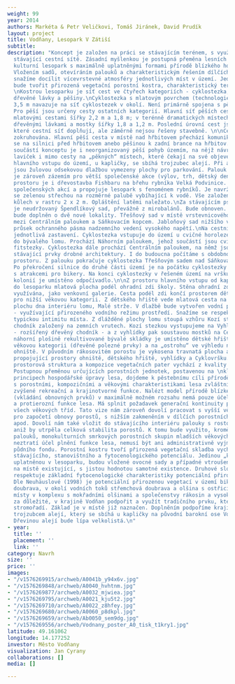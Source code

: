 ```yaml
---
weight: 99
year: 2014
authors: Markéta & Petr Veličkovi, Tomáš Jiránek, David Prudík
layout: project
title: Vodňany, Lesopark V Zátiší
subtitle: 
description: "Koncept je založen na práci se stávajícím terénem, s využitím a doplněním
  stávající cestní sítě. Zásadní myšlenkou je postupná přeměna lesních porostů na
  kulturní lesopark s maximálně uplatněnými formami přírodě blízkého hospodaření.
  Vložením sadů, otevíráním palouků a charakteristickým řešením dílčích prostorů se
  snažíme docílit vícevrstevné atmosféry jednotlivých míst v území. Jednotu celku
  bude tvořit přirozená vegetační porostní kostra, charakteristický terén a síť cest.
  \nKostrou lesoparku je síť cest ve čtyřech kategoriích - cyklostezka, pěší cesty,
  dřevěné lávky a pěšiny.\nCyklostezka s mlatovým povrchem (technologie MZK) šířky
  3,5 m navazuje na síť cyklostezek v okolí. Není primárně spojena s pěším pohybem.
  Pro pěší jsou určeny cesty ostatních kategorií. Hlavní síť pěších cest je tvořena
  mlatovými cestami šířky 2,2 m a 1,8 m; v terénně dramatických místech je doplněna
  dřevěnými lávkami a mostky šířky 1,8 a 1,2 m. Poslední úrovní cest jsou pěšiny,
  které cestní síť doplňují, ale záměrně nejsou řešeny stavebně. \n\nCestní síť je
  zokruhována. Hlavní pěší cesta v místě nad hřbitovem přechází komunikaci a napojuje
  se na silnici před hřbitovem anebo pěšinou k zadní brance na hřbitov.\n\nDůležitou
  součástí konceptu je i neorganizovaný pěší pohyb územím, na nějž návrh reaguje rozmístěním
  laviček i mimo cesty na „pěkných“ místech, které čekají na své objevení návštěvníkem.\nU
  hlavního vstupu do území, u kapličky, se sbíhá trojzubec alejí. Při asfaltové komunikaci
  jsou žulovou odsekovou dlažbou vymezeny plochy pro parkování. Palouk u kapličky
  je zároveň zázemím pro větší společenské akce (výlov, trh, dětský den apod.). Součástí
  prostoru je i dřevostavba Fishbaru na břehu rybníka Velká Podvinice. Objekt je zázemím
  společenských akcí a propojuje lesopark s fenoménem rybníků. Je navržen, jako dřevostavba
  se zelenou střechou na rozměrné palubě vybíhající k vodě. Vše založeno na dubových
  kůlech v rastru 2 x 2 m. Opláštění latěmi naležato.\nZa stávajícím psím cvičištěm
  je neudržovaný Špendlíkový sad, převážně z mirobalánů. Bude obnoven. Koncept sadů
  bude doplněn o dvě nové lokality. Třešňový sad v místě vrstevnicového propojení
  mezi Centrálním paloukem a Sáňkovacím kopcem. Jabloňový sad nižšího vzrůstu vyplňující
  průsek ochranného pásma nadzemního vedení vysokého napětí.\nNa cestní síť jsou navěšena
  jednotlivá zastavení. Cyklostezka vstupuje do území u cvičné horolezecké stěny umístěné
  do bývalého lomu. Prochází Náhorním paloukem, jehož součástí jsou cvičební prvky
  fitstezky. Cyklostezka dále prochází Centrálním paloukem, na němž jsou rozmístěny
  stávající prvky drobné architektury. I do budoucna počítáme s obdobnou náplní tohoto
  prostoru. Z palouku pokračuje cyklostezka Třešňovým sadem nad Sáňkovacím kopcem.
  Po překročení silnice do druhé části území je na počátku cyklostezky umístěn Cyklovršek
  s atrakcemi pro bikery. Na konci cyklostezky v řešeném území na vršku nad chatařskou
  kolonií je umístěno odpočívadlo.\n\nZ prostoru hlavního vstupu od kapličky vybíhá
  do lesoparku mlatová plocha podél ohradní zdi školy. Stěna ohradní zdi může být
  využívána, jako venkovní galerie. Cesta podél zdi končí prostorem dětského hřiště
  pro nižší věkovou kategorii. Z dětského hřiště vede mlatová cesta na přírodně dlážděnou
  plochu dna interiéru lomu, Malé strže. V dlažbě bude vytvořen vodní prvek  - Louže
  - využívající přirozeného vodního režimu prostředí. Snažíme se respektovat i dnes
  typickou intimitu místa. Z dlážděné plochy lomu stoupá vzhůru Kozí stezka - dřevěný
  chodník založený na zemních vrutech. Kozí stezkou vystupujeme na Vyhlídku nad strží
  - rozšířený dřevěný chodník - a z vyhlídky pak soustavou mostků na Centrální palouk.\n\nNa
  náhorní plošině rekultivované bývalé skládky je umístěno dětské hřiště pro vyšší
  věkovou kategorii (dřevěné polezné prvky) a na „ostrohu“ ve výhledu na rybník vydlážděné
  ohniště. V původním rákosovitém porostu je vykosena travnatá plocha amorfního tvaru
  propojující prostory ohniště, dětského hřiště, vyhlídky a Cyklovršku.\nNavrhovaná
  prostorová struktura a kompozice vegetačních pater vychází z kvality dnešního lesa.
  Postupnou přeměnou určujících porostních jednotek, postavenou na \nklasických profesních
  principech hospodářské úpravy lesa, dojdeme k pěstebnímu cíli přírodě blízkého hospodaření
  s porostními, kompozičními a věkovými charakteristikami lesa zvláštního určení kategorie
  zvýšené rekreační a krajinotvorné funkce. Nalézt model přírodě blízkého hospodaření
  (vkládání obnovných prvků) v maximálně možném rozsahu nemá pouze účel podpory biodiverzity
  a protierozní funkce lesa. Má splnit požadavek generační kontinuity porostů v zastoupení
  všech věkových tříd. Tato vize nám zároveň dovolí pracovat s vyšší věkovou hranicí
  pro započetí obnovy porostů, s nižším zakmeněním v dílčích porostních skupinách
  apod. Dovolí nám také vložit do stávajícího interiéru palouky s rostoucími solitéry,
  aniž by utrpěla celková stabilita porostů. K tomu bude využito, kromě dnes existujících
  palouků, monokulturních smrkových porostních skupin mladších věkových tříd. \n\nCelek
  neztratí účel plnění funkce lesa, nemusí být ani administrativně vyjmut lesního
  půdního fondu. Porostní kostru tvoří přirozená vegetační skladba vycházející ze
  stávajícího, stanovištního a fytocenologického potenciálu. Jedinou „kulturní“ dřevinou,
  uplatněnou v lesoparku, budou vložené ovocné sady a případné vtroušené dřeviny dnes
  na místě existující, s jistou hodnotou samotné existence. Druhové složení porostů
  respektuje základní fytocenologické charakteristiky potenciální přirozené vegetace.
  Dle Neuhäuslové (1998) je potenciální přirozenou vegetací v území biková nebo jedlová
  doubrava, v okolí vodních toků střemchová doubrava a olšina s ostřicí třeslicovitou,
  místy v komplexu s mokřadními olšinami a společenstvy rákosin a vysokých ostřic.\nALEJE\n\nPovažujeme
  za důležité, v krajině Vodňan podpořit a využít tradičního prvku, kterými jsou přirozená
  stromořadí. Základ je v místě již naznačen. Doplněním podpoříme krajinářskou kompozici
  trojzubcem alejí, který se sbíhá u kapličky na původní barokní ose Vodňany – Zátiší.
  Dřevinou alejí bude lípa velkolistá.\n"
- year: 
  title: ''
  placement: ''
  link: ''
category: Navrh
size: ''
price: ''
images:
- "/v1576269915/archweb/A0041b_y94x6v.jpg"
- "/v1576269848/archweb/A0040_hvhtnm.jpg"
- "/v1576269877/archweb/A0032_mjwiea.jpg"
- "/v1576269795/archweb/A0021_kju5t2.jpg"
- "/v1576269710/archweb/A0022_z8hfey.jpg"
- "/v1576269680/archweb/A0060_p8dkpl.jpg"
- "/v1576269659/archweb/Ab0050_sem9dg.jpg"
- "/v1576269556/archweb/Vodnany_poster_A0_tisk_t1kry1.jpg"
latitude: 49.161062
longitude: 14.177252
investor: Město Vodňany
visualization: Jan Cyrany
collaborations: []
media: []

---
```

